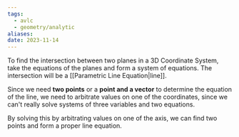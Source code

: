 ```yaml
---
tags:
  - avlc
  - geometry/analytic
aliases: 
date: 2023-11-14
---
```

To find the intersection between two planes in a 3D Coordinate System, take the equations of the planes and form a system of equations. The intersection will be a [[Parametric Line Equation|line]]. 

Since we need **two points** or a **point and a vector** to determine the equation of the line, we need to arbitrate values on one of the coordinates, since we can't really solve systems of three variables and two equations.

By solving this by arbitrating values on one of the axis, we can find two points and form a proper line equation.